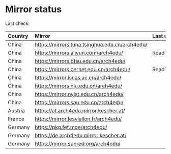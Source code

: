 <script src="./time.js"></script>
# Mirror status
Last check: <script type="text/javascript">localize(1747620362.6031716);</script>

|Country|Mirror|Last update|
|:------|:-----|:----------|
|China|https://mirrors.tuna.tsinghua.edu.cn/arch4edu/|<script type="text/javascript">localize(1747550597);</script>|
|China|https://mirrors.aliyun.com/arch4edu/|ReadTimeout|
|China|https://mirrors.bfsu.edu.cn/arch4edu/|<script type="text/javascript">localize(1747550597);</script>|
|China|https://mirrors.cernet.edu.cn/arch4edu/|ReadTimeout|
|China|https://mirror.iscas.ac.cn/arch4edu/|<script type="text/javascript">localize(1747550597);</script>|
|China|https://mirrors.nju.edu.cn/arch4edu/|<script type="text/javascript">localize(1747550597);</script>|
|China|https://mirror.nyist.edu.cn/arch4edu/|<script type="text/javascript">localize(1747550597);</script>|
|China|https://mirrors.sau.edu.cn/arch4edu/|<script type="text/javascript">localize(1731653531);</script>|
|Austria|https://at.arch4edu.mirror.kescher.at/|<script type="text/javascript">localize(1747550597);</script>|
|France|https://mirror.lesviallon.fr/arch4edu/|<script type="text/javascript">localize(1747550597);</script>|
|Germany|https://pkg.fef.moe/arch4edu/|<script type="text/javascript">localize(1747550597);</script>|
|Germany|https://de.arch4edu.mirror.kescher.at/|<script type="text/javascript">localize(1747550597);</script>|
|Germany|https://mirror.sunred.org/arch4edu/|<script type="text/javascript">localize(1747550597);</script>|

<script src="./tablefilter/tablefilter.js"></script>
<script src="./table.js"></script>